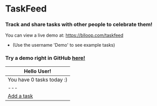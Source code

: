 # TaskFeed

### Track and share tasks with other people to celebrate them!

You can view a live demo at: https://blloop.com/taskfeed
* (Use the username 'Demo' to see example tasks)

### Try a demo right in GitHub [here!](https://github.com/blloop/taskfeed/blob/main/demo/link-1.md)

| Hello User! |
| --- |
| You have 0 tasks today :) |
| --- |
| [Add a task](https://github.com/blloop/taskfeed/blob/main/demo/link-0.md) |
